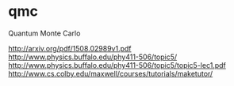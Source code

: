 # qmc
Quantum Monte Carlo

http://arxiv.org/pdf/1508.02989v1.pdf
http://www.physics.buffalo.edu/phy411-506/topic5/
http://www.physics.buffalo.edu/phy411-506/topic5/topic5-lec1.pdf
http://www.cs.colby.edu/maxwell/courses/tutorials/maketutor/